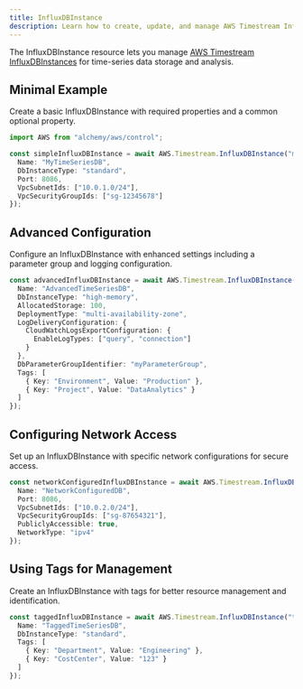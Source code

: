 ```yaml
---
title: InfluxDBInstance
description: Learn how to create, update, and manage AWS Timestream InfluxDBInstances using Alchemy Cloud Control.
---
```


The InfluxDBInstance resource lets you manage [AWS Timestream InfluxDBInstances](https://docs.aws.amazon.com/timestream/latest/userguide/) for time-series data storage and analysis.

## Minimal Example

Create a basic InfluxDBInstance with required properties and a common optional property.

```ts
import AWS from "alchemy/aws/control";

const simpleInfluxDBInstance = await AWS.Timestream.InfluxDBInstance("myInfluxDBInstance", {
  Name: "MyTimeSeriesDB",
  DbInstanceType: "standard",
  Port: 8086,
  VpcSubnetIds: ["10.0.1.0/24"],
  VpcSecurityGroupIds: ["sg-12345678"]
});
```

## Advanced Configuration

Configure an InfluxDBInstance with enhanced settings including a parameter group and logging configuration.

```ts
const advancedInfluxDBInstance = await AWS.Timestream.InfluxDBInstance("advancedInfluxDBInstance", {
  Name: "AdvancedTimeSeriesDB",
  DbInstanceType: "high-memory",
  AllocatedStorage: 100,
  DeploymentType: "multi-availability-zone",
  LogDeliveryConfiguration: {
    CloudWatchLogsExportConfiguration: {
      EnableLogTypes: ["query", "connection"]
    }
  },
  DbParameterGroupIdentifier: "myParameterGroup",
  Tags: [
    { Key: "Environment", Value: "Production" },
    { Key: "Project", Value: "DataAnalytics" }
  ]
});
```

## Configuring Network Access

Set up an InfluxDBInstance with specific network configurations for secure access.

```ts
const networkConfiguredInfluxDBInstance = await AWS.Timestream.InfluxDBInstance("networkConfiguredInfluxDBInstance", {
  Name: "NetworkConfiguredDB",
  Port: 8086,
  VpcSubnetIds: ["10.0.2.0/24"],
  VpcSecurityGroupIds: ["sg-87654321"],
  PubliclyAccessible: true,
  NetworkType: "ipv4"
});
```

## Using Tags for Management

Create an InfluxDBInstance with tags for better resource management and identification.

```ts
const taggedInfluxDBInstance = await AWS.Timestream.InfluxDBInstance("taggedInfluxDBInstance", {
  Name: "TaggedTimeSeriesDB",
  DbInstanceType: "standard",
  Tags: [
    { Key: "Department", Value: "Engineering" },
    { Key: "CostCenter", Value: "123" }
  ]
});
```